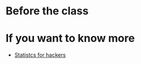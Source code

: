 # Before the class

# If you want to know more

- [Statistcs for hackers](https://speakerdeck.com/jakevdp/statistics-for-hackers)
